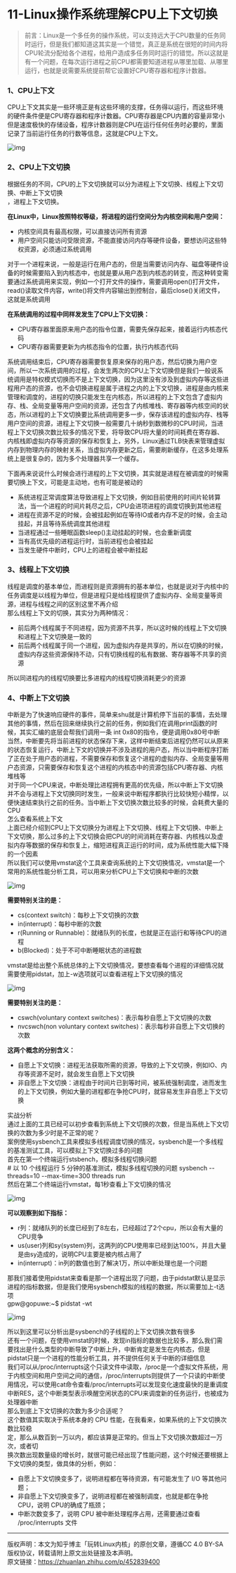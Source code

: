 # 11-Linux操作系统理解CPU上下文切换

> 前言：Linux是一个多任务的操作系统，可以支持远大于CPU数量的任务同时运行，但是我们都知道这其实是一个错觉，真正是系统在很短的时间内将CPU轮流分配给各个进程，给用户造成多任务同时运行的错觉。所以这就是有一个问题，在每次运行进程之前CPU都需要知道进程从哪里加载、从哪里运行，也就是说需要系统提前帮它设置好CPU寄存器和程序计数器。

### 1、CPU上下文

CPU上下文其实是一些环境正是有这些环境的支撑，任务得以运行，而这些环境的硬件条件便是CPU寄存器和程序计数器。CPU寄存器是CPU内置的容量非常小但是速度极快的存储设备，程序计数器则是CPU在运行任何任务时必要的，里面记录了当前运行任务的行数等信息，这就是CPU上下文。

![img](https://pic2.zhimg.com/80/v2-2963c5a54a0fbef8dc07b8dbf93cd5c5_720w.webp)

### 2、CPU上下文切换

根据任务的不同，CPU的上下文切换就可以分为进程上下文切换、线程上下文切换、中断上下文切换\
，进程上下文切换。

**在Linux中，Linux按照特权等级，将进程的运行空间分为内核空间和用户空间：**

* 内核空间具有最高权限，可以直接访问所有资源
* 用户空间只能访问受限资源，不能直接访问内存等硬件设备，要想访问这些特权资源，必须通过系统调用

对于一个进程来说，一般是运行在用户态的，但是当需要访问内存、磁盘等硬件设备的时候需要陷入到内核态中，也就是要从用户态到内核态的转变，而这种转变需要通过系统调用来实现，例如一个打开文件的操作，需要调用open()打开文件，read()读取文件内容，write()将文件内容输出到控制台，最后close()关闭文件，这就是系统调用

**在系统调用的过程中同样发发生了CPU上下文切换：**

* CPU寄存器里面原来用户态的指令位置，需要先保存起来，接着运行内核态代码
* CPU寄存器需要更新为内核态指令的位置，执行内核态代码

系统调用结束后，CPU寄存器需要恢复原来保存的用户态，然后切换为用户空间，所以一次系统调用的过程，会发生两次的CPU上下文切换但是我们一般说系统调用是特权模式切换而不是上下文切换，因为这里没有涉及到虚拟内存等这些进程用户态的资源，也不会切换进程是属于进程之内的上下文切换，进程是由内核来管理和调度的，进程的切换只能发生在内核态，所以进程的上下文包含了虚拟内存、栈、全局变量等用户空间的资源，还包含了内核堆栈、寄存器等内核空间的状态，所以进程的上下文切换要比系统调用更多一步，保存该进程的虚拟内存、栈等用户空间的资源，进程上下文切换一般需要几十纳秒到数微秒的CPU时间，当进程上下文切换次数比较多的情况下爱，将导致CPU将大量的时间耗费在寄存器、内核栈即虚拟内存等资源的保存和恢复上，另外，Linux通过TLB快表来管理虚拟内存到物理内存的映射关系，当虚拟内存更新之后，需要刷新缓存，在这多处理系统上是很复杂的，因为多个处理器共享一个缓存。

下面再来说说什么时候会进行进程的上下文切换，其实就是进程在被调度的时候需要切换上下文，可能是主动地，也有可能是被动的

* 系统进程正常调度算法导致进程上下文切换，例如目前使用的时间片轮转算法，当一个进程的时间片耗尽之后，CPU会进项进程的调度切换到其他进程
* 进程在资源不足的时候，会被挂起例如在等待IO或者内存不足的时候，会主动挂起，并且等待系统调度其他进程
* 当进程通过一些睡眠函数sleep()主动挂起的时候，也会重新调度
* 当有高优先级的进程运行时，当前进程也会被挂起
* 当发生硬件中断时，CPU上的进程会被中断挂起

### 3、线程上下文切换

线程是调度的基本单位，而进程则是资源拥有的基本单位，也就是说对于内核中的任务调度是以线程为单位，但是进程只是给线程提供了虚拟内存、全局变量等资源，进程与线程之间的区别这里不再介绍\
那么线程上下文的切换，其实分为两种情况：

* 前后两个线程属于不同进程，因为资源不共享，所以这时候的线程上下文切换和进程上下文切换是一致的
* 前后两个线程属于同一个进程，因为虚拟内存是共享的，所以在切换的时候，虚拟内存这些资源保持不动，只有切换线程的私有数据、寄存器等不共享的资源

所以同进程内的线程切换要比多进程内的线程切换消耗更少的资源

### 4、中断上下文切换

中断是为了快速响应硬件的事件，简单来shu就是计算机停下当前的事情，去处理其他的事情，然后在回来继续执行之前的任务，例如我们在调用print函数的时候，其实汇编的底层会帮我们调用一条 int 0x80的指令，便是调用0x80号中断\
当然，中断要先将当前进程的状态保存下来，这样中断结束后进程仍然可以从原来的状态恢复运行，中断上下文的切换并不涉及进程的用户态，所以当中断程序打断了正在处于用户态的进程，不需要保存和恢复这个进程的虚拟内存、全局变量等用户态资源，只需要保存和恢复这个进程的内核态中的资源包括CPU寄存器、内核堆栈等\
对于同一个CPU来说，中断处理比进程拥有更高的优先级，所以中断上下文切换并不会与进程上下文切换同时发生，一般来说中断程序都执行比较快短小精悍，以便快速结束执行之前的任务。当中断上下文切换次数比较多的时候，会耗费大量的CPU\
怎么查看系统上下文\
上面已经介绍到CPU上下文切换分为进程上下文切换、线程上下文切换、中断上下文切换，那么过多的上下文切换会把CPU的时间消耗在寄存器、内核栈以及虚拟内存等数据的保存和恢复上，缩短进程真正运行的时间，成为系统性能大幅下降的一个因素\
所以我们可以使用vmstat这个工具来查询系统的上下文切换情况，vmstat是一个常用的系统性能分析工具，可以用来分析CPU上下文切换和中断的次数

![img](https://pic4.zhimg.com/80/v2-bf160f70fcfe5753af65f76e656a0777_720w.webp)

**需要特别关注的是：**

* cs(context switch)：每秒上下文切换的次数
* in(interrupt)：每秒中断的次数
* r(Running or Runnable)：就绪队列的长度，也就是正在运行和等待CPU的进程
* b(Blocked)：处于不可中断睡眠状态的进程数

vmstat是给出整个系统总体的上下文切换情况，要想查看每个进程的详细情况就需要使用pidstat，加上-w选项就可以查看进程上下文切换的情况

![img](https://pic2.zhimg.com/80/v2-7811dcde8e3be5d12c688f76db226ce1_720w.webp)

**需要特别关注的是：**

* cswch(voluntary context switches)：表示每秒自愿上下文切换的次数
* nvcswch(non voluntary context switches)：表示每秒非自愿上下文切换的次数

**这两个概念的分别含义：**

* 自愿上下文切换：进程无法获取所需的资源，导致的上下文切换，例如IO、内存等资源不足时，就会发生自愿上下文切换
* 非自愿上下文切换：进程由于时间片已到等时间，被系统强制调度，进而发生的上下文切换，例如大量的进程都在争抢CPU时，就容易发生非自愿上下文切换

实战分析\
通过上面的工具已经可以初步查看到系统上下文切换的次数，但是当系统上下文切换的次数为多少时是不正常的呢？\
案例使用sysbench工具来模拟多线程调度切换的情况，sysbench是一个多线程的基准测试工具，可以模拟上下文切换过多的问题\
首先在第一个终端运行stsbench，模拟多线程切换问题\
\# 以 10 个线程运行 5 分钟的基准测试，模拟多线程切换的问题 sysbench --threads=10 --max-time=300 threads run\
然后在第二个终端运行vmstat，每1秒查看上下文切换的情况

![img](https://pic3.zhimg.com/80/v2-024f1d916271998f8beaafcc0851008e_720w.webp)

**可以观察到如下指标：**

* r列：就绪队列的长度已经到了8左右，已经超过了2个cpu，所以会有大量的CPU竞争
* us(user)列和sy(system)列，这两列的CPU使用率已经到达100%，并且大量是由sy造成的，说明CPU主要是被内核占用了
* in(interrupt)：in列的数值也到了解决1万，所以中断处理也是一个问题

那我们接着使用pidstat来查看是那一个进程出现了问题，由于pidstat默认是显示进程的指标数据，但是我们使用sysbench模拟的线程的数据，所以需要加上-t选项\
gpw@gopuwe:\~$ pidstat -wt

![img](https://pic3.zhimg.com/80/v2-f864f377ff15110fefb80aeeeec3ae9e_720w.webp)

所以到这里可以分析出是sysbench的子线程的上下文切换次数有很多\
还有一个问题，在使用vmstat的时候，发现in指标的数据也比较多，那么我们需要找出是什么类型的中断导致了中断上升，中断肯定是发生在内核态，但是pidstat只是一个进程的性能分析工具，并不提供任何关于中断的详细信息\
我们可以从/proc/interrupts这个只读文件中读取，/proc是一个虚拟文件系统，用于内核空间和用户空间之间的通信，/proc/interrupts则提供了一个只读的中断使用情况，可以使用cat命令查看/proc/interrupts可以发现变化速度最快的是重调度中断RES，这个中断类型表示唤醒空闲状态的CPU来调度新的任务运行，也被成为处理器中断\
那么到底上下文切换的次数为多少合适呢？\
这个数值其实取决于系统本身的 CPU 性能，在我看来，如果系统的上下文切换次数比较稳\
定，那么从数百到一万以内，都应该算是正常的。但当上下文切换次数超过一万次，或者切\
换次数出现数量级的增长时，就很可能已经出现了性能问题，这个时候还要根据上下文切换的类型，做具体的分析，例如：

* 自愿上下文切换变多了，说明进程都在等待资源，有可能发生了 I/O 等其他问题；
* 非自愿上下文切换变多了，说明进程都在被强制调度，也就是都在争抢 CPU，说明 CPU的确成了瓶颈；
* 中断次数变多了，说明 CPU 被中断处理程序占用，还需要通过查看 /proc/interrupts 文件

***

版权声明：本文为知乎博主「玩转Linux内核」的原创文章，遵循CC 4.0 BY-SA版权协议，转载请附上原文出处链接及本声明。\
原文链接：https://zhuanlan.zhihu.com/p/452839400
